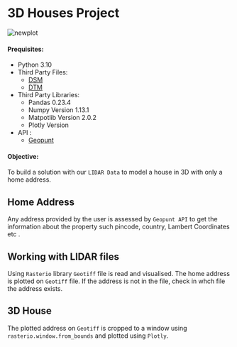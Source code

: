 # 3D Houses Project
![newplot ](https://user-images.githubusercontent.com/96992159/157040491-3516d91c-c4fd-4213-805d-02b0afb3687d.png)



#### Prequisites:
- Python 3.10
- Third Party Files:
  - [DSM](http://www.geopunt.be/download?container=dhm-vlaanderen-ii-dsm-raster-1m&title=Digitaal%20Hoogtemodel%20Vlaanderen%20II,%20DSM,%20raster,%201m)
  - [DTM](http://www.geopunt.be/download?container=dhm-vlaanderen-ii-dtm-raster-1m&title=Digitaal%20Hoogtemodel%20Vlaanderen%20II,%20DTM,%20raster,%201m)
- Third Party Libraries:
  - Pandas 0.23.4
  - Numpy Version 1.13.1
  - Matpotlib Version 2.0.2
  - Plotly Version
- API :
  - [Geopunt](https://www.geopunt.be/~/media/geopunt/over%20geopunt/documenten/geopunt%20api.pdf)
  
 #### Objective:
   To build a solution with our `LIDAR Data` to model a house in 3D with only a home address.
   
## Home Address
Any address provided by the user is assessed by `Geopunt API` to get the information about the property such pincode, country, Lambert Coordinates etc . 

## Working with LIDAR files
Using `Rasterio` library `Geotiff` file is read and visualised. The home address is plotted on `Geotiff` file. If the address is not in the file, check in whch file the address exists.

## 3D House
The plotted address on `Geotiff` is cropped to a window using `rasterio.window.from_bounds` and plotted using `Plotly`. 


